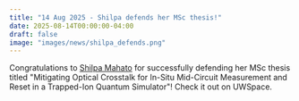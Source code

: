 ```yaml
---
title: "14 Aug 2025 - Shilpa defends her MSc thesis!"
date: 2025-08-14T00:00:00-04:00
draft: false
image: "images/news/shilpa_defends.png"
---
```


Congratulations to [Shilpa Mahato](/../members/Shilpa-Mahato/) for successfully defending her MSc thesis titled "Mitigating Optical Crosstalk for In-Situ Mid-Circuit Measurement and Reset in a Trapped-Ion Quantum Simulator"!  Check it out on UWSpace.
